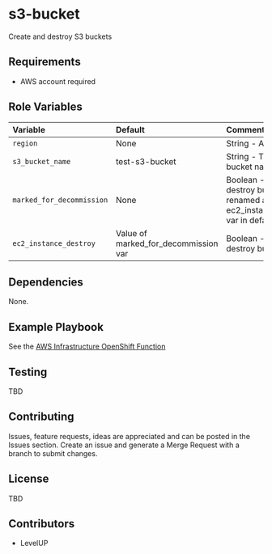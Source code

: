 # s3-bucket

Create and destroy S3 buckets

## Requirements

- AWS account required

## Role Variables


| Variable   | Default | Comments (type)  |
| :---       | :---    | :---             |
| `region` | None       | String - AWS region |
| `s3_bucket_name` | test-s3-bucket | String - The AWS bucket name |
| `marked_for_decommission` | None | Boolean -  True to destroy bucket, renamed as ec2_instance_destroy var in defaults |
| `ec2_instance_destroy` | Value of marked_for_decommission var  | Boolean -  True to destroy bucket |

## Dependencies

None.

## Example Playbook

See the [AWS Infrastructure OpenShift Function](https://dccscr.dsop.io/levelup-automation/aws-infrastructure/blob/development/environments/shared/group_vars/tag_Function_Openshift.yml)

## Testing

TBD

## Contributing

Issues, feature requests, ideas are appreciated and can be posted in the Issues section.  Create an issue and generate a Merge Request with a branch to submit changes. 

## License

TBD

## Contributors

- LevelUP